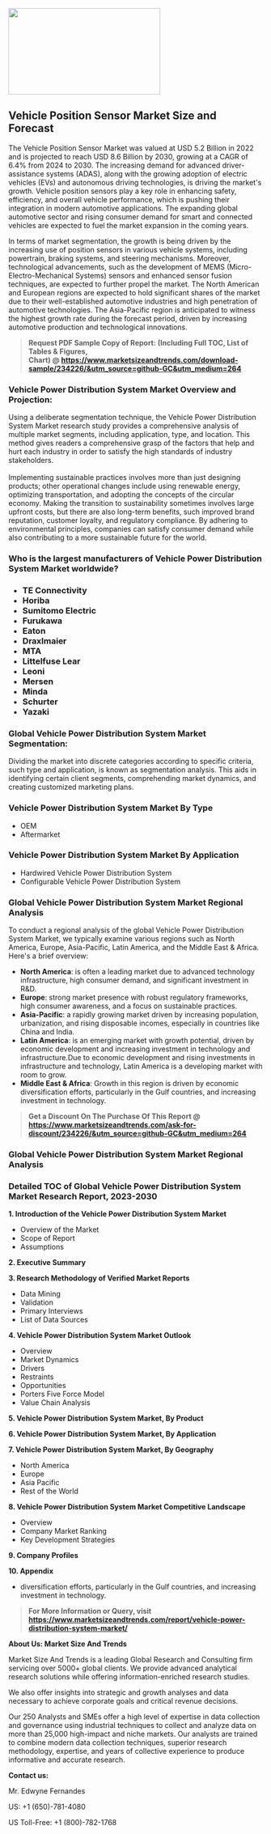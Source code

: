 <p><img class="alignnone size-medium wp-image-20088" src="https://ffe5etoiles.com/wp-content/uploads/2024/12/MST1-300x171.png" alt="" width="300" height="171" /></p><h2>Vehicle Position Sensor Market Size and Forecast</h2><p>The Vehicle Position Sensor Market was valued at USD 5.2 Billion in 2022 and is projected to reach USD 8.6 Billion by 2030, growing at a CAGR of 6.4% from 2024 to 2030. The increasing demand for advanced driver-assistance systems (ADAS), along with the growing adoption of electric vehicles (EVs) and autonomous driving technologies, is driving the market's growth. Vehicle position sensors play a key role in enhancing safety, efficiency, and overall vehicle performance, which is pushing their integration in modern automotive applications. The expanding global automotive sector and rising consumer demand for smart and connected vehicles are expected to fuel the market expansion in the coming years.</p><p>In terms of market segmentation, the growth is being driven by the increasing use of position sensors in various vehicle systems, including powertrain, braking systems, and steering mechanisms. Moreover, technological advancements, such as the development of MEMS (Micro-Electro-Mechanical Systems) sensors and enhanced sensor fusion techniques, are expected to further propel the market. The North American and European regions are expected to hold significant shares of the market due to their well-established automotive industries and high penetration of automotive technologies. The Asia-Pacific region is anticipated to witness the highest growth rate during the forecast period, driven by increasing automotive production and technological innovations.</p></p><blockquote id="" class=""><strong>Request PDF Sample Copy of Report: (Including Full TOC, List of Tables &amp; Figures, Chart)&nbsp;@&nbsp;<strong><a href="https://www.marketsizeandtrends.com/download-sample/234226/&utm_source=github-GC&utm_medium=264" target="_blank">https://www.marketsizeandtrends.com/download-sample/234226/&utm_source=github-GC&utm_medium=264</a></strong></strong></blockquote><h3 id="" class="">Vehicle Power Distribution System Market&nbsp;Overview and Projection:</h3><p id="" class="">Using a deliberate segmentation technique, the Vehicle Power Distribution System Market research study provides a comprehensive analysis of multiple market segments, including application, type, and location. This method gives readers a comprehensive grasp of the factors that help and hurt each industry in order to satisfy the high standards of industry stakeholders. <br /> <br />Implementing sustainable practices involves more than just designing products; other operational changes include using renewable energy, optimizing transportation, and adopting the concepts of the circular economy. Making the transition to sustainability sometimes involves large upfront costs, but there are also long-term benefits, such improved brand reputation, customer loyalty, and regulatory compliance. By adhering to environmental principles, companies can satisfy consumer demand while also contributing to a more sustainable future for the world.</p><h3 id="" class="">Who is the largest manufacturers of&nbsp;Vehicle Power Distribution System Market worldwide?</h3><h3 class=""><p><ul><li>TE Connectivity </li><li> Horiba </li><li> Sumitomo Electric </li><li> Furukawa </li><li> Eaton </li><li> Draxlmaier </li><li> MTA </li><li> Littelfuse Lear </li><li> Leoni </li><li> Mersen </li><li> Minda </li><li> Schurter </li><li> Yazaki</li></ul></p></h3><h3 id="" class="">Global&nbsp;Vehicle Power Distribution System Market Segmentation:</h3><p id="" class="">Dividing the market into discrete categories according to specific criteria, such type and application, is known as segmentation analysis. This aids in identifying certain client segments, comprehending market dynamics, and creating customized marketing plans.</p><h3 id="" class="">Vehicle Power Distribution System Market&nbsp;By Type</h3><p><p><ul><li>OEM</li><li> Aftermarket</p></li></ul></p></p><h3 id="" class="">Vehicle Power Distribution System Market&nbsp;By Application</h3><p class=""><p><ul><li>Hardwired Vehicle Power Distribution System</li><li> Configurable Vehicle Power Distribution System</li></ul></p></p><h3 id="" class="">Global Vehicle Power Distribution System Market Regional Analysis</h3><p id="" class="">To conduct a regional analysis of the global Vehicle Power Distribution System Market, we typically examine various regions such as North America, Europe, Asia-Pacific, Latin America, and the Middle East &amp; Africa. Here's a brief overview:</p><ul><li><strong>North America</strong>: is often a leading market due to advanced technology infrastructure, high consumer demand, and significant investment in R&amp;D.</li><li><strong>Europe</strong>: strong market presence with robust regulatory frameworks, high consumer awareness, and a focus on sustainable practices.</li><li><strong>Asia-Pacific</strong>: a rapidly growing market driven by increasing population, urbanization, and rising disposable incomes, especially in countries like China and India.</li><li><strong>Latin America</strong>: is an emerging market with growth potential, driven by economic development and increasing investment in technology and infrastructure.Due to economic development and rising investments in infrastructure and technology, Latin America is a developing market with room to grow.</li><li><strong>Middle East &amp; Africa</strong>: Growth in this region is driven by economic diversification efforts, particularly in the Gulf countries, and increasing investment in technology.</li></ul><blockquote id="" class=""><strong>Get a Discount On The Purchase Of This Report @ <strong><a href="https://www.marketsizeandtrends.com/ask-for-discount/234226/&utm_source=github-GC&utm_medium=264" target="_blank">https://www.marketsizeandtrends.com/ask-for-discount/234226/&utm_source=github-GC&utm_medium=264</a></strong></strong></blockquote><h3 id="" class="">Global Vehicle Power Distribution System Market Regional Analysis</h3><h3 id="" class="">Detailed TOC of Global Vehicle Power Distribution System Market Research Report, 2023-2030</h3><p id="" class=""><strong>1. Introduction of the Vehicle Power Distribution System Market</strong></p><ul><li>Overview of the Market</li><li>Scope of Report</li><li>Assumptions</li></ul><p id="" class=""><strong>2. Executive Summary</strong></p><p id="" class=""><strong>3. Research Methodology of Verified Market Reports</strong></p><ul><li>Data Mining</li><li>Validation</li><li>Primary Interviews</li><li>List of Data Sources</li></ul><p id="" class=""><strong>4. Vehicle Power Distribution System Market Outlook</strong></p><ul><li>Overview</li><li>Market Dynamics</li><li>Drivers</li><li>Restraints</li><li>Opportunities</li><li>Porters Five Force Model</li><li>Value Chain Analysis</li></ul><p id="" class=""><strong>5. Vehicle Power Distribution System Market, By Product</strong></p><p id="" class=""><strong>6. Vehicle Power Distribution System Market, By Application</strong></p><p id="" class=""><strong>7. Vehicle Power Distribution System Market, By Geography</strong></p><ul><li>North America</li><li>Europe</li><li>Asia Pacific</li><li>Rest of the World</li></ul><p id="" class=""><strong>8. Vehicle Power Distribution System Market Competitive Landscape</strong></p><ul><li>Overview</li><li>Company Market Ranking</li><li>Key Development Strategies</li></ul><p id="" class=""><strong>9. Company Profiles</strong></p><p id="" class=""><strong>10. Appendix</strong></p><ul><li>diversification efforts, particularly in the Gulf countries, and increasing investment in technology.</li></ul><blockquote id="" class=""><strong>For More Information or Query, visit <strong><strong><a href="https://www.marketsizeandtrends.com/report/vehicle-power-distribution-system-market/" target="_blank">https://www.marketsizeandtrends.com/report/vehicle-power-distribution-system-market/</a></strong></strong></strong></blockquote><p id="" class=""><strong>About Us: Market Size And Trends</strong></p><p id="" class="">Market Size And Trends is a leading Global Research and Consulting firm servicing over 5000+ global clients. We provide advanced analytical research solutions while offering information-enriched research studies.</p><p id="" class="">We also offer insights into strategic and growth analyses and data necessary to achieve corporate goals and critical revenue decisions.</p><p id="" class="">Our 250 Analysts and SMEs offer a high level of expertise in data collection and governance using industrial techniques to collect and analyze data on more than 25,000 high-impact and niche markets. Our analysts are trained to combine modern data collection techniques, superior research methodology, expertise, and years of collective experience to produce informative and accurate research.</p><p id="" class=""><strong>Contact us:</strong></p><p id="" class="">Mr. Edwyne Fernandes</p><p id="" class="">US: +1 (650)-781-4080</p><p id="" class="">US Toll-Free: +1 (800)-782-1768</p>
